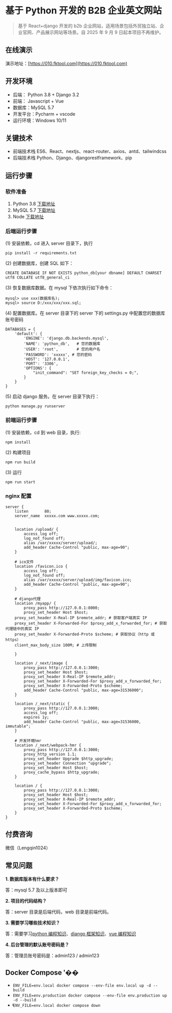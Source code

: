 # 基于 Python 开发的 B2B 企业英文网站

> 基于 React+django 开发的 b2b 企业网站，适用场景包括外贸独立站、企业官网、产品展示网站等场景。自 2025 年 9 月 9 日起本项目不再维护。

## 在线演示

演示地址：[https://010.fktool.com](https://010.fktool.com)

## 开发环境

- 后端： Python 3.8 + Django 3.2
- 前端： Javascript + Vue
- 数据库：MySQL 5.7
- 开发平台：Pycharm + vscode
- 运行环境：Windows 10/11

## 关键技术

- 前端技术栈 ES6、React、nextjs、react-router、axios、antd、tailwindcss
- 后端技术栈 Python、Django、djangorestframework、pip

## 运行步骤

### 软件准备

1. Python 3.8 [下载地址](https://www.python.org/ftp/python/3.8.10/python-3.8.10-amd64.exe)
2. MySQL 5.7 [下载地址](https://dev.mysql.com/get/Downloads/MySQLInstaller/mysql-installer-community-5.7.44.0.msi)
3. Node [下载地址](https://nodejs.org/dist/v18.20.2/node-v18.20.2-x64.msi)

### 后端运行步骤

(1) 安装依赖，cd 进入 server 目录下，执行

```
pip install -r requirements.txt
```

(2) 创建数据库，创建 SQL 如下：

```
CREATE DATABASE IF NOT EXISTS python_db[your dbname] DEFAULT CHARSET utf8 COLLATE utf8_general_ci
```

(3) 恢复数据库数据。在 mysql 下依次执行如下命令：

```
mysql> use xxx(数据库名);
mysql> source D:/xxx/xxx/xxx.sql;
```

(4) 配置数据库。在 server 目录下的 server 下的 settings.py 中配置您的数据库账号密码

```
DATABASES = {
    'default': {
        'ENGINE': 'django.db.backends.mysql',
        'NAME': 'python_db',   # 您的数据库
        'USER': 'root',        # 您的用户名
        'PASSWORD': 'xxxxx', # 您的密码
        'HOST': '127.0.0.1',
        'PORT': '3306',
        'OPTIONS': {
            "init_command": "SET foreign_key_checks = 0;",
        }
    }
}
```

(5) 启动 django 服务。在 server 目录下执行：

```
python manage.py runserver
```

### 前端运行步骤

(1) 安装依赖，cd 到 web 目录，执行:

```
npm install
```

(2) 构建项目

```
npm run build
```

(3) 运行

```
npm run start
```

### nginx 配置

```
server {
    listen       80;
    server_name  xxxxx.com www.xxxxx.com;


    location /upload/ {
        access_log off;
        log_not_found off;
        alias /var/xxxxx/server/upload/;
        add_header Cache-Control "public, max-age=90";
    }

    # ico文件
    location /favicon.ico {
        access_log off;
        log_not_found off;
        alias /var/xxxxx/server/upload/img/favicon.ico;
        add_header Cache-Control "public, max-age=90";
    }

    # django代理
    location /myapp/ {
        proxy_pass http://127.0.0.1:8000;
        proxy_set_header Host $host;
	proxy_set_header X-Real-IP $remote_addr; # 获取客户端真实 IP
	proxy_set_header X-Forwarded-For $proxy_add_x_forwarded_for; # 获取代理链中的真实 IP
	proxy_set_header X-Forwarded-Proto $scheme; # 获取协议（http 或 https）
	client_max_body_size 100M; # 上传限制

    }

    location /_next/image {
        proxy_pass http://127.0.0.1:3000;
        proxy_set_header Host $host;
        proxy_set_header X-Real-IP $remote_addr;
        proxy_set_header X-Forwarded-For $proxy_add_x_forwarded_for;
        proxy_set_header X-Forwarded-Proto $scheme;
        add_header Cache-Control "public, max-age=31536000";
    }

    location /_next/static {
        proxy_pass http://127.0.0.1:3000;
        access_log off;
        expires 1y;
        add_header Cache-Control "public, max-age=31536000, immutable";
    }

    # 开发环境hmr
    location /_next/webpack-hmr {
	    proxy_pass http://127.0.0.1:3000;
	    proxy_http_version 1.1;
	    proxy_set_header Upgrade $http_upgrade;
	    proxy_set_header Connection "upgrade";
	    proxy_set_header Host $host;
	    proxy_cache_bypass $http_upgrade;
    }

    location / {
        proxy_pass http://127.0.0.1:3000;
        proxy_set_header Host $host;
        proxy_set_header X-Real-IP $remote_addr;
        proxy_set_header X-Forwarded-For $proxy_add_x_forwarded_for;
        proxy_set_header X-Forwarded-Proto $scheme;
    }
}

```

## 付费咨询

微信（Lengqin1024）

## 常见问题

**1. 数据库版本有什么要求？**

答：mysql 5.7 及以上版本即可

**2. 项目的代码结构？**

答：server 目录是后端代码，web 目录是前端代码。

**3. 需要学习哪些技术知识？**

答：需要学习[python 编程知识](https://www.runoob.com/python3/python3-tutorial.html)、[django 框架知识](https://docs.djangoproject.com/zh-hans/3.2/)、[vue 编程知识](https://cn.vuejs.org/guide/introduction.html)

**4. 后台管理的默认账号密码是？**

答：管理员账号密码是：admin123 / admin123

## Docker Compose ʹ��

- `ENV_FILE=env.local docker compose --env-file env.local up -d --build`
- `ENV_FILE=env.production docker compose --env-file env.production up -d --build`
- ֹͣ`ENV_FILE=env.local docker compose down`
